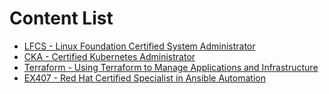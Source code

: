 # Content List
- [LFCS - Linux Foundation Certified System Administrator](/lfcs/)
- [CKA - Certified Kubernetes Administrator](/cka/)
- [Terraform - Using Terraform to Manage Applications and Infrastructure](/terraform/)
- [EX407 - Red Hat Certified Specialist in Ansible Automation](/exansible/)